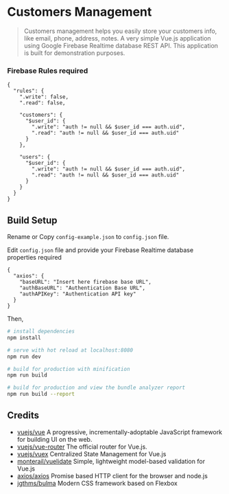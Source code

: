 # Customers Management

> Customers management helps you easily store your customers info, like email, phone, address, notes.
> A very simple Vue.js application using Google Firebase Realtime database REST API.
> This application is built for demonstration purposes.

### Firebase Rules required

```
{
  "rules": {
    ".write": false,
    ".read": false,
      
    "customers": {
      "$user_id": {
        ".write": "auth != null && $user_id === auth.uid",
        ".read": "auth != null && $user_id === auth.uid"
      }
    },
      
    "users": {
      "$user_id": {
        ".write": "auth != null && $user_id === auth.uid",
        ".read": "auth != null && $user_id === auth.uid"
      }
    }
  }
}
```

## Build Setup
Rename or Copy `config-example.json` to `config.json` file.

Edit `config.json` file and provide your Firebase Realtime database properties required
```
{
  "axios": {
    "baseURL": "Insert here firebase base URL",
    "authBaseURL": "Authentication Base URL",
    "authAPIKey": "Authentication API key"
  }
}
```
Then,
``` bash
# install dependencies
npm install

# serve with hot reload at localhost:8080
npm run dev

# build for production with minification
npm run build

# build for production and view the bundle analyzer report
npm run build --report
```

## Credits
* [vuejs/vue](https://github.com/vuejs/vue) A progressive, incrementally-adoptable JavaScript framework for building UI on the web.
* [vuejs/vue-router](https://github.com/vuejs/vue-router/) The official router for Vue.js.
* [vuejs/vuex](https://github.com/vuejs/vuex/) Centralized State Management for Vue.js
* [monterail/vuelidate](https://github.com/monterail/vuelidate) Simple, lightweight model-based validation for Vue.js
* [axios/axios](https://github.com/axios/axios) Promise based HTTP client for the browser and node.js
* [jgthms/bulma](https://github.com/jgthms/bulma) Modern CSS framework based on Flexbox
